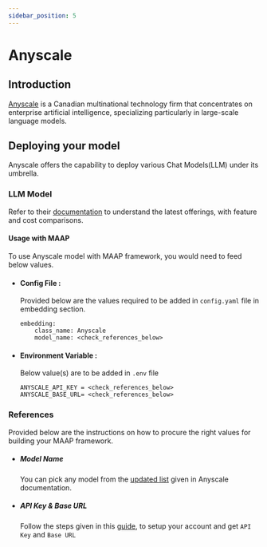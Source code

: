 ```yaml
---
sidebar_position: 5
---
```


# Anyscale

## Introduction

[Anyscale](https://Anyscale.com/) is a Canadian multinational technology firm that concentrates on enterprise artificial intelligence, specializing particularly in large-scale language models.

## Deploying your model
Anyscale offers the capability to deploy various Chat Models(LLM) under its umbrella. 

### LLM Model 

Refer to their [documentation](https://docs.anthropic.com/en/docs/about-claude/models) to understand the latest offerings, with feature and cost comparisons.

#### Usage with MAAP
To use Anyscale model with MAAP framework, you would need to feed below values.

- #### Config File :
  Provided below are the values required to be added in `config.yaml` file in embedding section.
  ```
  embedding:
      class_name: Anyscale
      model_name: <check_references_below>
  ```

- #### Environment Variable :
  Below value(s) are to be added in `.env` file

  ```
  ANYSCALE_API_KEY = <check_references_below>
  ANYSCALE_BASE_URL= <check_references_below>
  ```

### References

Provided below are the instructions on how to procure the right values for building your MAAP framework.

- ##### Model Name
  You can pick any model from the [updated list](https://docs.anyscale.com/1.0.0/endpoints/overview/) given in Anyscale documentation.

- ##### API Key & Base URL

  Follow the steps given in this [guide](https://docs.anyscale.com/1.0.0/endpoints/model-serving/get-started/), to setup your account and get `API Key` and `Base URL` 
